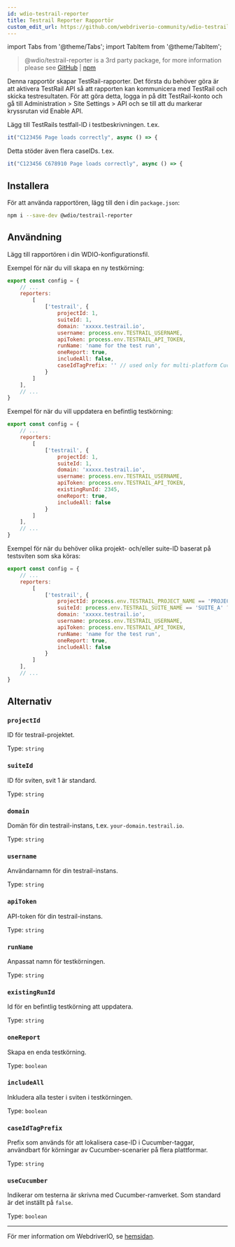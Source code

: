 ```yaml
---
id: wdio-testrail-reporter
title: Testrail Reporter Rapportör
custom_edit_url: https://github.com/webdriverio-community/wdio-testrail-reporter/edit/main/README.md
---
```


import Tabs from '@theme/Tabs';
import TabItem from '@theme/TabItem';

> @wdio/testrail-reporter is a 3rd party package, for more information please see [GitHub](https://github.com/webdriverio-community/wdio-testrail-reporter) | [npm](https://www.npmjs.com/package/@wdio/testrail-reporter)

Denna rapportör skapar TestRail-rapporter. Det första du behöver göra är att aktivera TestRail API så att rapporten kan kommunicera med TestRail och skicka testresultaten. För att göra detta, logga in på ditt TestRail-konto och gå till Administration > Site Settings > API och se till att du markerar kryssrutan vid Enable API.

Lägg till TestRails testfall-ID i testbeskrivningen. t.ex.
```javascript
it("C123456 Page loads correctly", async () => {
```
Detta stöder även flera caseIDs. t.ex.
```javascript
it("C123456 C678910 Page loads correctly", async () => {
```

## Installera

För att använda rapportören, lägg till den i din `package.json`:

```sh
npm i --save-dev @wdio/testrail-reporter
```

## Användning

Lägg till rapportören i din WDIO-konfigurationsfil.

Exempel för när du vill skapa en ny testkörning:

```javascript
export const config = {
    // ...
    reporters:
        [
            ['testrail', {
                projectId: 1,
                suiteId: 1,
                domain: 'xxxxx.testrail.io',
                username: process.env.TESTRAIL_USERNAME,
                apiToken: process.env.TESTRAIL_API_TOKEN,
                runName: 'name for the test run',
                oneReport: true,
                includeAll: false,
                caseIdTagPrefix: '' // used only for multi-platform Cucumber Scenarios
            }
        ]
    ],
    // ...
}
```

Exempel för när du vill uppdatera en befintlig testkörning:

```javascript
export const config = {
    // ...
    reporters:
        [
            ['testrail', {
                projectId: 1,
                suiteId: 1,
                domain: 'xxxxx.testrail.io',
                username: process.env.TESTRAIL_USERNAME,
                apiToken: process.env.TESTRAIL_API_TOKEN,
                existingRunId: 2345,
                oneReport: true,
                includeAll: false
            }
        ]
    ],
    // ...
}
```

Exempel för när du behöver olika projekt- och/eller suite-ID baserat på testsviten som ska köras:

```javascript
export const config = {
    // ...
    reporters:
        [
            ['testrail', {
                projectId: process.env.TESTRAIL_PROJECT_NAME == 'PROJECT_A' ? 1 : 2,
                suiteId: process.env.TESTRAIL_SUITE_NAME == 'SUITE_A' ? 10 : 20,
                domain: 'xxxxx.testrail.io',
                username: process.env.TESTRAIL_USERNAME,
                apiToken: process.env.TESTRAIL_API_TOKEN,
                runName: 'name for the test run',
                oneReport: true,
                includeAll: false
            }
        ]
    ],
    // ...
}
```


## Alternativ

### `projectId`

ID för testrail-projektet.

Type: `string`

### `suiteId`

ID för sviten, svit 1 är standard.

Type: `string`

### `domain`

Domän för din testrail-instans, t.ex. `your-domain.testrail.io`.

Type: `string`

### `username`

Användarnamn för din testrail-instans.

Type: `string`

### `apiToken`

API-token för din testrail-instans.

Type: `string`

### `runName`

Anpassat namn för testkörningen.

Type: `string`

### `existingRunId`

Id för en befintlig testkörning att uppdatera.

Type: `string`

### `oneReport`

Skapa en enda testkörning.

Type: `boolean`

### `includeAll`

Inkludera alla tester i sviten i testkörningen.

Type: `boolean`

### `caseIdTagPrefix`

Prefix som används för att lokalisera case-ID i Cucumber-taggar, användbart för körningar av Cucumber-scenarier på flera plattformar.

Type: `string`

### `useCucumber`

Indikerar om testerna är skrivna med Cucumber-ramverket. Som standard är det inställt på `false`.

Type: `boolean`

---

För mer information om WebdriverIO, se [hemsidan](https://webdriver.io).